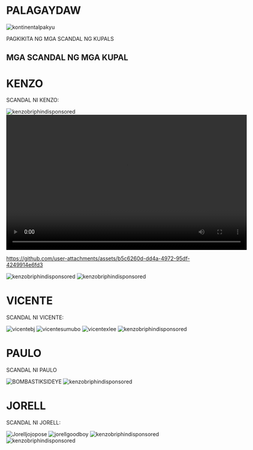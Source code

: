 # PALAGAYDAW

<img src="https://github.com/EstiloElton/test2.github.io/blob/main/458578565_1055958962570167_738563286422416209_n.jpg?raw=true" alt="kontinentalpakyu">

PAGKIKITA NG MGA SCANDAL NG KUPALS

## MGA SCANDAL NG MGA KUPAL

# KENZO

SCANDAL NI KENZO:

<img src="https://github.com/EstiloElton/test2.github.io/blob/main/image.png?raw=true" alt="kenzobriphindisponsored">

<video width="640" height="360" controls>
  <source src="https://github.com/EstiloElton/TEST.github.io/raw/refs/heads/main/369272533-b5c6260d-dd4a-4972-95df-4249914e6fd3.mov" type="video/mp4">
  Your browser does not support the video tag.
</video>

https://github.com/user-attachments/assets/b5c6260d-dd4a-4972-95df-4249914e6fd3

<img src="https://github.com/EstiloElton/test2.github.io/blob/main/image.png?raw=true" alt="kenzobriphindisponsored">

<img src="https://github.com/EstiloElton/test2.github.io/blob/main/image.png?raw=true" alt="kenzobriphindisponsored">

# VICENTE

SCANDAL NI VICENTE:

<img src="https://github.com/EstiloElton/test2.github.io/blob/main/457630375_518895251097024_6092384494066612367_n.jpg?raw=true" alt="vicentebj">

<img src="https://github.com/EstiloElton/test2.github.io/blob/main/458568332_916564940288570_523501116129610580_n.jpg?raw=true" alt="vicentesumubo">

<img src="https://github.com/EstiloElton/test2.github.io/blob/main/460141978_3729766187240500_4757205493074240560_n.jpg?raw=true" alt="vicentexlee">

<img src="https://github.com/EstiloElton/test2.github.io/blob/main/460175763_534390542300218_3095806430192151072_n.jpg?raw=true" alt="kenzobriphindisponsored">

# PAULO

SCANDAL NI PAULO

<img src="https://github.com/EstiloElton/test2.github.io/blob/main/459844296_2551807671681128_5540785220415951575_n%20(1).jpg?raw=true" alt="BOMBASTIKSIDEYE">

<img src="https://github.com/EstiloElton/test2.github.io/blob/main/image.png?raw=true" alt="kenzobriphindisponsored">

# JORELL

SCANDAL NI JORELL:

<img src="https://github.com/EstiloElton/test2.github.io/blob/main/456389115_8228892840521001_2348507443310782195_n.jpg?raw=true" alt="Jorelljojopose">

<img src="https://github.com/EstiloElton/test2.github.io/blob/main/458300965_370655736108561_3550762297648589468_n.jpg?raw=true" alt="jorellgoodboy">

<img src="https://github.com/EstiloElton/test2.github.io/blob/main/image.png?raw=true" alt="kenzobriphindisponsored">

<img src="https://github.com/EstiloElton/test2.github.io/blob/main/image.png?raw=true" alt="kenzobriphindisponsored">
